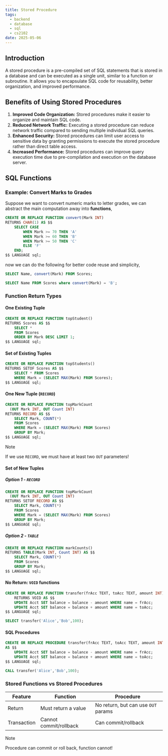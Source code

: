 ```yaml
---
title: Stored Procedure
tags:
  - backend
  - database
  - sql
  - cs2102
date: 2025-05-06
---
```

## Introduction
A stored procedure is a pre-compiled set of SQL statements that is stored in a database and can be executed as a single unit, similar to a function or subroutine. It allows you to encapsulate SQL code for reusability, better organization, and improved performance. 

## Benefits of Using Stored Procedures
1) **Improved Code Organization:**
	Stored procedures make it easier to organize and maintain SQL code. 
2) **Reduced Network Traffic:**
	Executing a stored procedure can reduce network traffic compared to sending multiple individual SQL queries.
3) **Enhanced Security:**
	Stored procedures can limit user access to sensitive data by granting permissions to execute the stored procedure rather than direct table access.
4) **Increased Performance:**
	Stored procedures can improve query execution time due to pre-compilation and execution on the database server.

## SQL Functions

### Example: Convert Marks to Grades
Suppose we want to convert numeric marks to letter grades, we can abstract the main computation away into **functions**,

```sql
CREATE OR REPLACE FUNCTION convert(Mark INT)
RETURNS CHAR(1) AS $$
	SELECT CASE
		WHEN Mark >= 70 THEN 'A'
		WHEN Mark >= 60 THEN 'B'
		WHEN Mark >= 50 THEN 'C'
		ELSE 'F'
	END;
$$ LANGUAGE sql;
```

now we can do the following for better code reuse and simplicity,
```sql
SELECT Name, convert(Mark) FROM Scores;

SELECT Name FROM Scores where convert(Mark) = 'B';
```

### Function Return Types

#### One Existing Tuple
```sql
CREATE OR REPLACE FUNCTION topStudent()
RETURNS Scores AS $$
	SELECT * 
	FROM Scores 
	ORDER BY Mark DESC LIMIT 1;
$$ LANGUAGE sql;
```
#### Set of Existing Tuples
```sql
CREATE OR REPLACE FUNCTION topStudents()
RETURNS SETOF Scores AS $$
	SELECT * FROM Scores
	WHERE Mark = (SELECT MAX(Mark) FROM Scores);
$$ LANGUAGE sql;
```

#### One New Tuple (`RECORD`)
```sql
CREATE OR REPLACE FUNCTION topMarkCount
  (OUT Mark INT, OUT Count INT)
RETURNS RECORD AS $$
	SELECT Mark, COUNT(*)
	FROM Scores
	WHERE Mark = (SELECT MAX(Mark) FROM Scores)
	GROUP BY Mark;
$$ LANGUAGE sql;
```
> [!note]
> If we use `RECORD`, we must have at least two `OUT` parameters!

#### Set of New Tuples

##### Option 1 - `RECORD`
```sql
CREATE OR REPLACE FUNCTION topMarkCount
  (OUT Mark INT, OUT Count INT)
RETURNS SETOF RECORD AS $$
	SELECT Mark, COUNT(*)
	FROM Scores
	WHERE Mark = (SELECT MAX(Mark) FROM Scores)
	GROUP BY Mark;
$$ LANGUAGE sql;
```

##### Option 2 - `TABLE`

```sql
CREATE OR REPLACE FUNCTION markCounts()
RETURNS TABLE(Mark INT, Count INT) AS $$
	SELECT Mark, COUNT(*)
	FROM Scores
	GROUP BY Mark;
$$ LANGUAGE sql;
```

#### No Return: `VOID` functions
```sql
CREATE OR REPLACE FUNCTION transfer(frAcc TEXT, toAcc TEXT, amount INT)
	RETURNS VOID AS $$
	UPDATE Acct SET balance = balance - amount WHERE name = frAcc;
	UPDATE Acct SET balance = balance + amount WHERE name = toAcc;
$$ LANGUAGE sql;
```

```sql
SELECT transfer('Alice','Bob',100);
```

#### SQL Procedures
```sql
CREATE OR REPLACE PROCEDURE transfer(frAcc TEXT, toAcc TEXT, amount INT)
AS $$
	UPDATE Acct SET balance = balance - amount WHERE name = frAcc;
	UPDATE Acct SET balance = balance + amount WHERE name = toAcc;
$$ LANGUAGE sql;
```
```sql
CALL transfer('Alice','Bob',100);
```

### Stored Functions vs Stored Procedures

| Feature     | Function               | Procedure                           |
| ----------- | ---------------------- | ----------------------------------- |
| Return      | Must return a value    | No return, but can use `OUT` params |
| Transaction | Cannot commit/rollback | Can commit/rollback                 |
>[!note]
> Procedure can commit or roll back, function cannot!